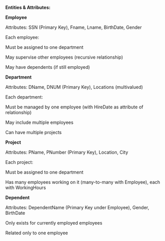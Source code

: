 **Entities \& Attributes:**

**Employee**

Attributes: SSN (Primary Key), Fname, Lname, BirthDate, Gender

Each employee:

Must be assigned to one department

May supervise other employees (recursive relationship)

May have dependents (if still employed)





**Department**

Attributes: DName, DNUM (Primary Key), Locations (multivalued)

Each department:

Must be managed by one employee (with HireDate as attribute of relationship)

May include multiple employees

Can have multiple projects



**Project**

Attributes: PName, PNumber (Primary Key), Location, City

Each project:

Must be assigned to one department

Has many employees working on it (many-to-many with Employee), each with WorkingHours



**Dependent**

Attributes: DependentName (Primary Key under Employee), Gender, BirthDate

Only exists for currently employed employees

Related only to one employee
